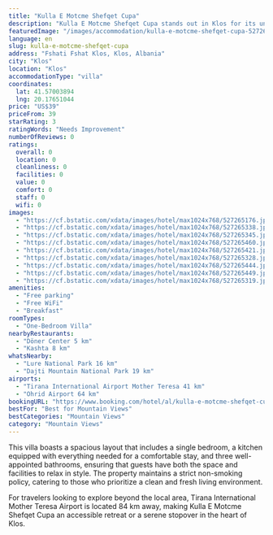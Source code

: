 ```yaml
---
title: "Kulla E Motcme Shefqet Cupa"
description: "Kulla E Motcme Shefqet Cupa stands out in Klos for its unique offering of privacy and modern amenities."
featuredImage: "/images/accommodation/kulla-e-motcme-shefqet-cupa-527265176.jpg"
language: en
slug: kulla-e-motcme-shefqet-cupa
address: "Fshati Fshat Klos, Klos, Albania"
city: "Klos"
location: "Klos"
accommodationType: "villa"
coordinates:
  lat: 41.57003894
  lng: 20.17651044
price: "US$39"
priceFrom: 39
starRating: 3
ratingWords: "Needs Improvement"
numberOfReviews: 0
ratings:
  overall: 0
  location: 0
  cleanliness: 0
  facilities: 0
  value: 0
  comfort: 0
  staff: 0
  wifi: 0
images:
  - "https://cf.bstatic.com/xdata/images/hotel/max1024x768/527265176.jpg?k=6a8ff610c885346d4e71d7fa95070cf1eb3c078bed75309acf8d4e130c4e79b7&o=&hp=1"
  - "https://cf.bstatic.com/xdata/images/hotel/max1024x768/527265338.jpg?k=f0a4ad8e3bff8a85eb6e64e0b1fe4bbe42eaa5f9a2cd1c6b278bc0d26c5b277a&o=&hp=1"
  - "https://cf.bstatic.com/xdata/images/hotel/max1024x768/527265345.jpg?k=6fc67a86b5fc23df8d58cf73dff000112d19e3379c975eabf89e600b784dedd7&o=&hp=1"
  - "https://cf.bstatic.com/xdata/images/hotel/max1024x768/527265460.jpg?k=223802f24323f118e4e77d66439c3e1d9ce54bc78c6bf5d9f9fe0f8a44caa1b3&o=&hp=1"
  - "https://cf.bstatic.com/xdata/images/hotel/max1024x768/527265421.jpg?k=9de38217591edb9e00f7f33a41b88e2a91080e4e40299cdce436fe34ee97f082&o=&hp=1"
  - "https://cf.bstatic.com/xdata/images/hotel/max1024x768/527265328.jpg?k=027f88159cb296789795f46821f4c4bda4bcba24475ba4e3ba6f1c910e39ecfb&o=&hp=1"
  - "https://cf.bstatic.com/xdata/images/hotel/max1024x768/527265444.jpg?k=1b137c0f065567923108d21a47bdd4392e43a8939c735d5c82cd1bd9ae4be558&o=&hp=1"
  - "https://cf.bstatic.com/xdata/images/hotel/max1024x768/527265449.jpg?k=0b7ea8c6341cc94b76125f1c48972f1061c2f605cebe28019153122a3ed0cff0&o=&hp=1"
  - "https://cf.bstatic.com/xdata/images/hotel/max1024x768/527265319.jpg?k=d28d61b95e473eaa23b3e5c08f91db664cc4c7d71155a0285e8458d52c23d79d&o=&hp=1"
amenities:
  - "Free parking"
  - "Free WiFi"
  - "Breakfast"
roomTypes:
  - "One-Bedroom Villa"
nearbyRestaurants:
  - "Döner Center 5 km"
  - "Kashta 8 km"
whatsNearby:
  - "Lure National Park 16 km"
  - "Dajti Mountain National Park 19 km"
airports:
  - "Tirana International Airport Mother Teresa 41 km"
  - "Ohrid Airport 64 km"
bookingURL: "https://www.booking.com/hotel/al/kulla-e-motcme-shefqet-cupa.en-gb.html?aid=8035640"
bestFor: "Best for Mountain Views"
bestCategories: "Mountain Views"
category: "Mountain Views"
---
```


This villa boasts a spacious layout that includes a single bedroom, a kitchen equipped with everything needed for a comfortable stay, and three well-appointed bathrooms, ensuring that guests have both the space and facilities to relax in style. The property maintains a strict non-smoking policy, catering to those who prioritize a clean and fresh living environment.

For travelers looking to explore beyond the local area, Tirana International Mother Teresa Airport is located 84 km away, making Kulla E Motcme Shefqet Cupa an accessible retreat or a serene stopover in the heart of Klos.